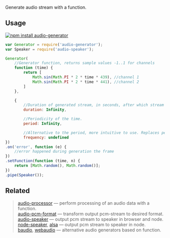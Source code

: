Generate audio stream with a function.

## Usage

[![npm install audio-generator](https://nodei.co/npm/audio-generator.png?mini=true)](https://npmjs.org/package/audio-generator/)


```js
var Generator = require('audio-generator');
var Speaker = require('audio-speaker');

Generator(
	//Generator function, returns sample values -1..1 for channels
	function (time) {
		return [
			Math.sin(Math.PI * 2 * time * 439), //channel 1
			Math.sin(Math.PI * 2 * time * 441), //channel 2
		]
	},

	{
		//Duration of generated stream, in seconds, after which stream will end.
		duration: Infinity,

		//Periodicity of the time.
		period: Infinity,

		//Alternative to the period, more intuitive to use. Replaces period, if defined.
		frequency: undefined
})
.on('error', function (e) {
	//error happened during generation the frame
})
.setFunction(function (time, n) {
	return [Math.random(), Math.random()];
})
.pipe(Speaker());
```

## Related

> [audio-processor](http://npmjs.org/package/audio-processor) — perform processing of an audio data with a function.<br/>
> [audio-pcm-format](http://npmjs.org/package/audio-pcm-format) — transform output pcm-stream to desired format.<br/>
> [audio-speaker](http://npmjs.org/package/audio-speaker) — output pcm stream to speaker in browser and node.<br/>
> [node-speaker](http://npmjs.org/package/speaker), [alsa](http://npmjs.org/package/alsa) — output pcm stream to speaker in node.<br/>
> [baudio](http://npmjs.org/package/baudio), [webaudio](http://npmjs.org/package/webaudio) — alternative audio generators based on function.